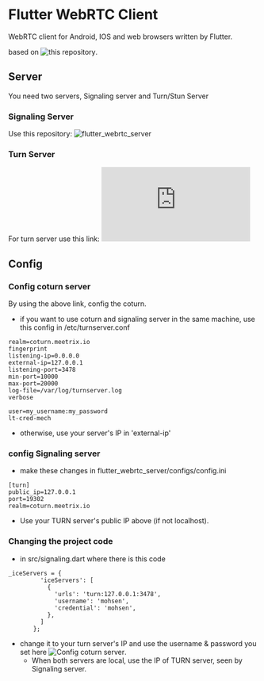 # Flutter WebRTC Client
WebRTC client for Android, IOS and web browsers written by Flutter.

based on ![this repository](https://github.com/flutter-webrtc/flutter-webrtc).

## Server
You need two servers, Signaling server and Turn/Stun Server

### Signaling Server

Use this repository: ![flutter_webrtc_server](https://github.com/flutter-webrtc/flutter-webrtc-server)

### Turn Server
For turn server use this link: ![coturn server](https://meetrix.io/blog/webrtc/coturn/installation.html)

## Config

### Config coturn server
By using the above link, config the coturn.
 - if you want to use coturn and signaling server in the same machine, use this config in /etc/turnserver.conf
 
```
realm=coturn.meetrix.io
fingerprint
listening-ip=0.0.0.0
external-ip=127.0.0.1
listening-port=3478
min-port=10000
max-port=20000
log-file=/var/log/turnserver.log
verbose

user=my_username:my_password
lt-cred-mech
```
 - otherwise, use your server's IP in 'external-ip'
 
 ### config Signaling server
  - make these changes in flutter_webrtc_server/configs/config.ini
```
[turn]
public_ip=127.0.0.1
port=19302
realm=coturn.meetrix.io
```
 - Use your TURN server's public IP above (if not localhost).
 
 ### Changing the project code
 - in src/signaling.dart where there is this code
 ```
 _iceServers = {
          'iceServers': [
            {
              'urls': 'turn:127.0.0.1:3478',
              'username': 'mohsen',
              'credential': 'mohsen',
            },
          ]
        };
 ```
 - change it to your turn server's IP and use the username & password you set here ![Config coturn server](#config-coturn-server).
    - When both servers are local, use the IP of TURN server, seen by Signaling server. 
